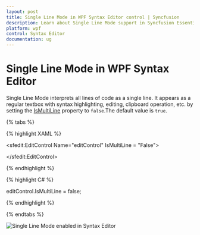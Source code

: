 ```yaml
---
layout: post
title: Single Line Mode in WPF Syntax Editor control | Syncfusion
description: Learn about Single Line Mode support in Syncfusion Essential Studio WPF Syntax Editor control, its elements and more.
platform: wpf
control: Syntax Editor
documentation: ug
---
```


# Single Line Mode in WPF Syntax Editor

Single Line Mode interprets all lines of code as a single line. It appears as a regular textbox with syntax highlighting, editing, clipboard operation, etc. by setting the [IsMultiLine](https://help.syncfusion.com/cr/wpf/Syncfusion.Windows.Edit.EditControl.html#Syncfusion_Windows_Edit_EditControl_IsMultiLine) property to `false`.The default value is `true`.

{% tabs %}

{% highlight XAML %}

<sfedit:EditControl Name="editControl" IsMultiLine = "False">

</sfedit:EditControl>




{% endhighlight %}

{% highlight C# %}

editControl.IsMultiLine = false;

{% endhighlight %}

{% endtabs %}

![Single Line Mode enabled in Syntax Editor](Single-Line-Mode_images\Single-Line-Mode_img1.png)


